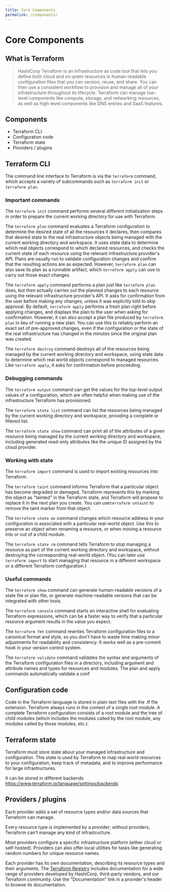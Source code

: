 ```yaml
---
title: Core Components
permalink: /components/
---
```


# Core Components

## What is Terraform

> HashiCorp Terraform is an infrastructure as code tool that lets you define both cloud and on-prem resources in human-readable configuration files that you can version, reuse, and share.
> You can then use a consistent workflow to provision and manage all of your infrastructure throughout its lifecycle.
> Terraform can manage low-level components like compute, storage, and networking resources, as well as high-level components like DNS entries and SaaS features.

## Components

- Terraform CLI
- Configuration code
- Terraform state
- Providers / plugins

## Terraform CLI

The command line interface to Terraform is via the `terraform` command, which accepts a variety of subcommands such as `terraform init` or `terraform plan`.

### Important commands

The `terraform init` command performs several different initialization steps in order to prepare the current working directory for use with Terraform.

The `terraform plan` command evaluates a Terraform configuration to determine the desired state of all the resources it declares, then compares that desired state to the real infrastructure objects being managed with the current working directory and workspace. It uses state data to determine which real objects correspond to which declared resources, and checks the current state of each resource using the relevant infrastructure provider's API.
Plans are usually run to validate configuration changes and confirm that the resulting actions are as expected. However, `terraform plan` can also save its plan as a runnable artifact, which `terraform apply` can use to carry out those exact changes.

The `terraform apply` command performs a plan just like `terraform plan` does, but then actually carries out the planned changes to each resource using the relevant infrastructure provider's API. It asks for confirmation from the user before making any changes, unless it was explicitly told to skip approval.
By default, `terraform apply` performs a fresh plan right before applying changes, and displays the plan to the user when asking for confirmation. However, it can also accept a plan file produced by `terraform plan` in lieu of running a new plan. You can use this to reliably perform an exact set of pre-approved changes, even if the configuration or the state of the real infrastructure has changed in the minutes since the original plan was created.

The `terraform destroy` command destroys all of the resources being managed by the current working directory and workspace, using state data to determine which real world objects correspond to managed resources. Like `terraform apply`, it asks for confirmation before proceeding.

### Debugging commands

The `terraform output` command can get the values for the top-level output values of a configuration, which are often helpful when making use of the infrastructure Terraform has provisioned.

The `terraform state list` command can list the resources being managed by the current working directory and workspace, providing a complete or filtered list.

The `terraform state show` command can print all of the attributes of a given resource being managed by the current working directory and workspace, including generated read-only attributes like the unique ID assigned by the cloud provider.

### Working with state

The `terraform import` command is used to import existing resources into Terraform.

The `terraform taint` command informs Terraform that a particular object has become degraded or damaged. Terraform represents this by marking the object as "tainted" in the Terraform state, and Terraform will propose to replace it in the next plan you create.
You can use`terraform untaint` to remove the taint marker from that object.

The `terraform state mv` command changes which resource address in your configuration is associated with a particular real-world object. Use this to preserve an object when renaming a resource, or when moving a resource into or out of a child module.

The `terraform state rm` command tells Terraform to stop managing a resource as part of the current working directory and workspace, without destroying the corresponding real-world object. (You can later use `terraform import` to start managing that resource in a different workspace or a different Terraform configuration.)

### Useful commands

The `terraform show` command can generate human-readable versions of a state file or plan file, or generate machine-readable versions that can be integrated with other tools.

The `terraform console` command starts an interactive shell for evaluating Terraform expressions, which can be a faster way to verify that a particular resource argument results in the value you expect.

The `terraform fmt` command rewrites Terraform configuration files to a canonical format and style, so you don't have to waste time making minor adjustments for readability and consistency. It works well as a pre-commit hook in your version control system.

The `terraform validate` command validates the syntax and arguments of the Terraform configuration files in a directory, including argument and attribute names and types for resources and modules. The plan and apply commands automatically validate a conf

## Configuration code

Code in the Terraform language is stored in plain text files with the .tf file extension.
Terraform always runs in the context of a single root module. A complete Terraform configuration consists of a root module and the tree of child modules (which includes the modules called by the root module, any modules called by those modules, etc.).

## Terraform state

Terraform must store state about your managed infrastructure and configuration. This state is used by Terraform to map real world resources to your configuration, keep track of metadata, and to improve performance for large infrastructures.

It can be stored in different backends <https://www.terraform.io/language/settings/backends>

## Providers / plugins

Each provider adds a set of resource types and/or data sources that Terraform can manage.

Every resource type is implemented by a provider; without providers, Terraform can't manage any kind of infrastructure.

Most providers configure a specific infrastructure platform (either cloud or self-hosted). Providers can also offer local utilities for tasks like generating random numbers for unique resource names.

Each provider has its own documentation, describing its resource types and their arguments.
The [Terraform Registry](https://registry.terraform.io/browse/providers) includes documentation for a wide range of providers developed by HashiCorp, third-party vendors, and our Terraform community. Use the "Documentation" link in a provider's header to browse its documentation.
